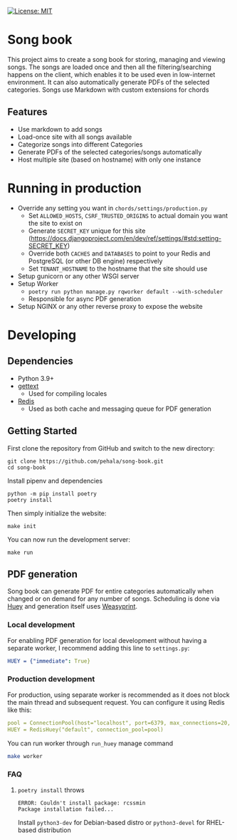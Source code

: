  [![License: MIT](https://img.shields.io/badge/License-MIT-yellow.svg)](https://opensource.org/licenses/MIT)
 
# Song book
This project aims to create a song book for storing, managing and viewing songs. The songs are loaded once and then all the filtering/searching happens on the client, which enables it to be used even in low-internet environment. It can also automatically generate PDFs of the selected categories. Songs use Markdown with custom extensions for chords

## Features

* Use markdown to add songs
* Load-once site with all songs available
* Categorize songs into different Categories
* Generate PDFs of the selected categories/songs automatically
* Host multiple site (based on hostname) with only one instance

# Running in production

* Override any setting you want in `chords/settings/production.py`
  * Set `ALLOWED_HOSTS`, `CSRF_TRUSTED_ORIGINS` to actual domain you want the site to exist on
  * Generate `SECRET_KEY` unique for this site (https://docs.djangoproject.com/en/dev/ref/settings/#std:setting-SECRET_KEY)
  * Override both `CACHES` and `DATABASES` to point to your Redis and PostgreSQL (or other DB engine) respectively
  * Set `TENANT_HOSTNAME` to the hostname that the site should use
* Setup gunicorn or any other WSGI server
* Setup Worker
  * `poetry run python manage.py rqworker default --with-scheduler`
  * Responsible for async PDF generation
* Setup NGINX or any other reverse proxy to expose the website

# Developing

## Dependencies

* Python 3.9+
* [gettext](https://www.gnu.org/software/gettext/)
    * Used for compiling locales
* [Redis](https://redis.io/)
    * Used as both cache and messaging queue for PDF generation

## Getting Started

First clone the repository from GitHub and switch to the new directory:

    git clone https://github.com/pehala/song-book.git
    cd song-book
    
Install pipenv and dependencies

    python -m pip install poetry
    poetry install 
    
Then simply initialize the website:

    make init

You can now run the development server:

    make run


## PDF generation

Song book can generate PDF for entire categories automatically when changed or on demand for any number of songs. Scheduling is done via [Huey](https://github.com/coleifer/huey) and generation itself uses [Weasyprint](https://github.com/Kozea/WeasyPrint).

### Local development

For enabling PDF generation for local development without having a separate worker, I recommend adding this line to `settings.py`:

```yaml
HUEY = {"immediate": True}
```

### Production development

For production, using separate worker is recommended as it does not block the main thread and subsequent request. You can configure it using Redis like this:

```yaml
pool = ConnectionPool(host="localhost", port=6379, max_connections=20, db=2)
HUEY = RedisHuey("default", connection_pool=pool)
```

You can run worker through `run_huey` manage command
```bash
make worker
```

### FAQ

1. `poetry install` throws 

       ERROR: Couldn't install package: rcssmin
       Package installation failed...

    Install `python3-dev` for Debian-based distro or `python3-devel` for RHEL-based distribution

